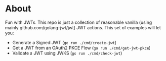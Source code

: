 # About

Fun with JWTs. This repo is just a collection of reasonable vanilla (using
mainly github.com/golang-jwt/jwt) JWT actions. This set of examples will let
you:

* Generate a Signed JWT (`go run ./cmd/create-jwt`)
* Get a JWT from an OAuth2 PKCE Flow (`go run ./cmd/get-jwt-pkce`)
* Validate a JWT using JWKS (`go run ./cmd/check-jwt`)